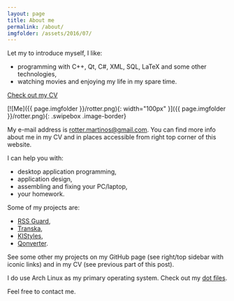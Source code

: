 ```yaml
---
layout: page
title: About me
permalink: /about/
imgfolder: /assets/2016/07/
---
```


Let my to introduce myself, I like:

* programming with C++, Qt, C#, XML, SQL, LaTeX and some other technologies,
* watching movies and enjoying my life in my spare time.

<a class="btn btn-default" href="/assets/2016/07/rotter-cv.pdf" role="button">Check out my CV</a>

[![Me]({{ page.imgfolder }}/rotter.png){: width="100px" }]({{ page.imgfolder }}/rotter.png){: .swipebox .image-border}

My e-mail address is [rotter.martinos@gmail.com](mailto:rotter.martinos@gmail.com). You can find more info about me in my CV and in places accessible from right top corner of this website.

I can help you with:

* desktop application programming,
* application design,
* assembling and fixing your PC/laptop,
* your homework.

Some of my projects are:

* [RSS Guard](https://bitbucket.org/skunkos/rssguard),
* [Transka](https://github.com/martinrotter/transka),
* [KIStyles](https://github.com/martinrotter/kistyles),
* [Qonverter](https://github.com/martinrotter/qonverter).

See some other my projects on my GitHub page (see right/top sidebar with iconic links) and in my CV (see previous part of this post).

I do use Arch Linux as my primary operating system. Check out my [dot files](https://github.com/martinrotter/linux-customizations).

Feel free to contact me.